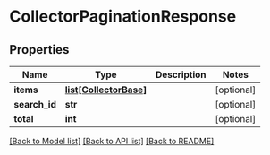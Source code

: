 # CollectorPaginationResponse

## Properties
Name | Type | Description | Notes
------------ | ------------- | ------------- | -------------
**items** | [**list[CollectorBase]**](CollectorBase.md) |  | [optional] 
**search_id** | **str** |  | [optional] 
**total** | **int** |  | [optional] 

[[Back to Model list]](../README.md#documentation-for-models) [[Back to API list]](../README.md#documentation-for-api-endpoints) [[Back to README]](../README.md)


